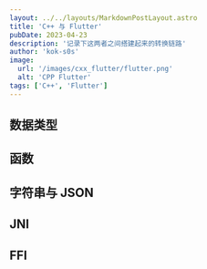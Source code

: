 ```yaml
---
layout: ../../layouts/MarkdownPostLayout.astro
title: 'C++ 与 Flutter'
pubDate: 2023-04-23
description: '记录下这两者之间搭建起来的转换链路'
author: 'kok-s0s'
image:
  url: '/images/cxx_flutter/flutter.png'
  alt: 'CPP Flutter'
tags: ['C++', 'Flutter']
---
```


## 数据类型

## 函数

## 字符串与 JSON

## JNI

## FFI
